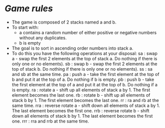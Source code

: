 # *Game rules*
+ The game is composed of 2 stacks named a and b. 
+ To start with:
  + a contains a random number of either positive or negative numbers without any duplicates.
  + b is empty
+ The goal is to sort in ascending order numbers into stack a.
+ To do this you have the following operations at your disposal:
  sa : swap a - swap the first 2 elements at the top of stack a. Do nothing if there is only one or no elements).
  sb : swap b - swap the first 2 elements at the top of stack b. Do nothing if there is only one or no elements).
  ss : sa and sb at the same time.
  pa : push a - take the first element at the top of b and put it at the top of a. Do nothing if b is empty.
  pb : push b - take the first element at the top of a and put it at the top of b. Do nothing if a is empty.
  ra : rotate a - shift up all elements of stack a by 1. The first element becomes the last one.
  rb : rotate b - shift up all elements of stack b by 1. The first element becomes the last one.
  rr : ra and rb at the same time.
  rra : reverse rotate a - shift down all elements of stack a by 1. The last element becomes the first one.
  rrb : reverse rotate b - shift down all elements of stack b by 1. The last element becomes the first one.
  rrr : rra and rrb at the same time.
